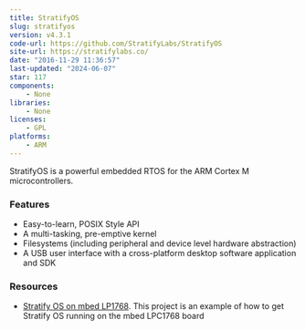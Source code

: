 ```yaml
---
title: StratifyOS
slug: stratifyos
version: v4.3.1
code-url: https://github.com/StratifyLabs/StratifyOS
site-url: https://stratifylabs.co/
date: "2016-11-29 11:36:57"
last-updated: "2024-06-07"
star: 117
components:
    - None
libraries:
    - None
licenses:
    - GPL
platforms:
    - ARM
---
```

StratifyOS is a powerful embedded RTOS for the ARM Cortex M microcontrollers.

<!--more-->

### Features

- Easy-to-learn, POSIX Style API
- A multi-tasking, pre-emptive kernel
- Filesystems (including peripheral and device level hardware abstraction)
- A USB user interface with a cross-platform desktop software application and SDK

### Resources

- [Stratify OS on mbed LP1768](https://www.hackster.io/tgil/stratity-os-running-on-mbed-lpc1768-1679d7). This project is an example of how to get Stratify OS running on the mbed LPC1768 board

<!--github-projects-->